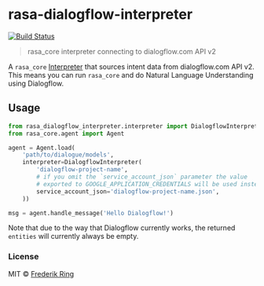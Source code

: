 # rasa-dialogflow-interpreter
[![Build Status](https://travis-ci.org/m90/rasa-dialogflow-interpreter.svg?branch=master)](https://travis-ci.org/m90/rasa-dialogflow-interpreter)
> rasa_core interpreter connecting to dialogflow.com API v2

A `rasa_core` [Interpreter](https://core.rasa.com/interpreters.html) that sources intent data from dialogflow.com API v2. This means you can run `rasa_core` and do Natural Language Understanding using Dialogflow.

## Usage

```py
from rasa_dialogflow_interpreter.interpreter import DialogflowInterpreter
from rasa_core.agent import Agent

agent = Agent.load(
    'path/to/dialogue/models',
    interpreter=DialogflowInterpreter(
        'dialogflow-project-name',
        # if you omit the `service_account_json` parameter the value
        # exported to GOOGLE_APPLICATION_CREDENTIALS will be used instead
        service_account_json='dialogflow-project-name.json',
    ))

msg = agent.handle_message('Hello Dialogflow!')
```

Note that due to the way that Dialogflow currently works, the returned `entities` will currently always be empty.

### License
MIT © [Frederik Ring](http://www.frederikring.com)

